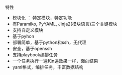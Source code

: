 特性

* 模块化 ： 特定模块，特定功能
* 有Paramiko, PyYAML, Jinja2\(模块语言\)三个关键模块
* 支持自定义模块
* 基于pyhon
* 部署简单，基于python和ssh，无代理
* 安全，基于openssh
* 支持playbook编排任务
* 一个任务执行一遍和n遍效果一样，面向结果
* yaml格式，编排任务，丰富数据结构





